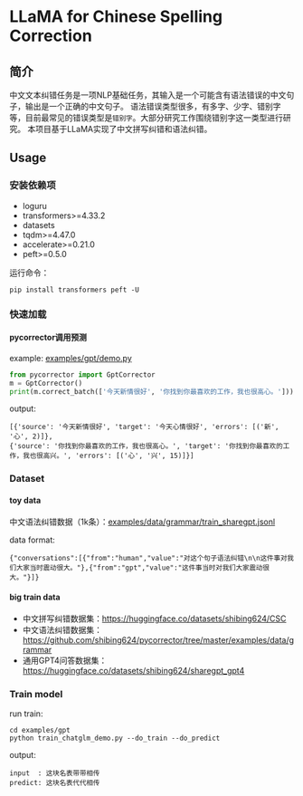# LLaMA for Chinese Spelling Correction

## 简介

中文文本纠错任务是一项NLP基础任务，其输入是一个可能含有语法错误的中文句子，输出是一个正确的中文句子。
语法错误类型很多，有多字、少字、错别字等，目前最常见的错误类型是`错别字`。大部分研究工作围绕错别字这一类型进行研究。
本项目基于LLaMA实现了中文拼写纠错和语法纠错。

## Usage
### 安装依赖项

- loguru
- transformers>=4.33.2
- datasets
- tqdm>=4.47.0
- accelerate>=0.21.0
- peft>=0.5.0

运行命令：
```
pip install transformers peft -U
```

### 快速加载
#### pycorrector调用预测

example: [examples/gpt/demo.py](https://github.com/shibing624/pycorrector/blob/master/examples/gpt/demo.py)
```python
from pycorrector import GptCorrector
m = GptCorrector()
print(m.correct_batch(['今天新情很好', '你找到你最喜欢的工作，我也很高心。']))
```

output:
```shell
[{'source': '今天新情很好', 'target': '今天心情很好', 'errors': [('新', '心', 2)]},
{'source': '你找到你最喜欢的工作，我也很高心。', 'target': '你找到你最喜欢的工作，我也很高兴。', 'errors': [('心', '兴', 15)]}]
```

### Dataset

#### toy data
中文语法纠错数据（1k条）：[examples/data/grammar/train_sharegpt.jsonl](https://github.com/shibing624/pycorrector/blob/master/examples/data/grammar/train_sharegpt.jsonl)

data format:
```
{"conversations":[{"from":"human","value":"对这个句子语法纠错\n\n这件事对我们大家当时震动很大。"},{"from":"gpt","value":"这件事当时对我们大家震动很大。"}]}
```


#### big train data

- 中文拼写纠错数据集：https://huggingface.co/datasets/shibing624/CSC
- 中文语法纠错数据集：https://github.com/shibing624/pycorrector/tree/master/examples/data/grammar
- 通用GPT4问答数据集：https://huggingface.co/datasets/shibing624/sharegpt_gpt4
### Train model
run train:
```
cd examples/gpt
python train_chatglm_demo.py --do_train --do_predict
```

output:
```
input  : 这块名表带带相传
predict: 这块名表代代相传
```
